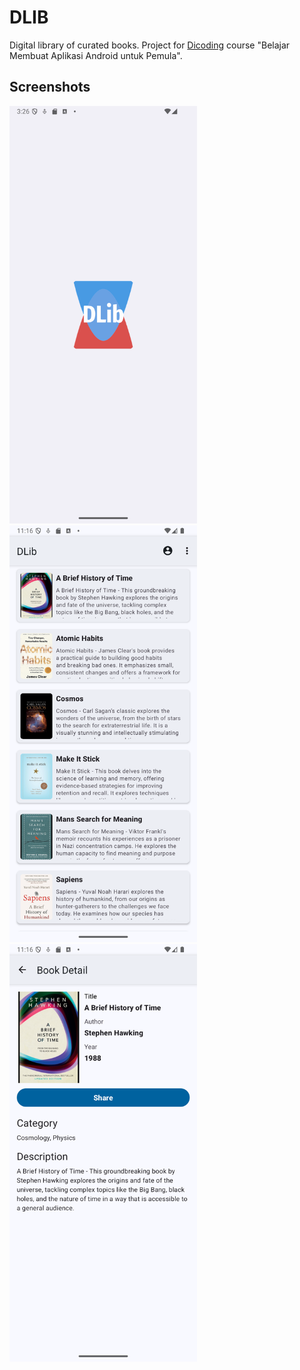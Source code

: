 # DLIB
Digital library of curated books. 
Project for [Dicoding](https://dicoding.com) course "Belajar Membuat Aplikasi Android untuk Pemula".

## Screenshots
<div>
  <img src="https://github.com/yosmisyael/dlib/blob/main/screenshots/dlib-splash.png" width="300px">
  <img src="https://github.com/yosmisyael/dlib/blob/main/screenshots/dlib-home.png" width="300px">
  <img src="https://github.com/yosmisyael/dlib/blob/main/screenshots/dlib-detail.png" width="300px">
</div>


